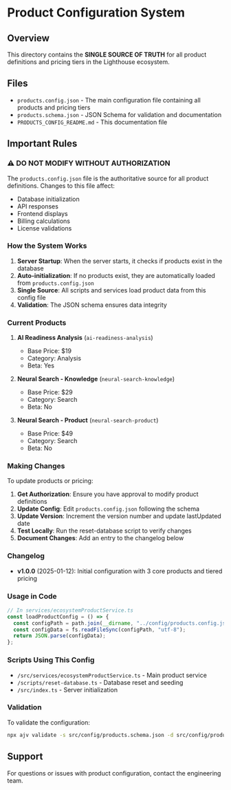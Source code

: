 # Product Configuration System

## Overview

This directory contains the **SINGLE SOURCE OF TRUTH** for all product definitions and pricing tiers in the Lighthouse ecosystem.

## Files

- `products.config.json` - The main configuration file containing all products and pricing tiers
- `products.schema.json` - JSON Schema for validation and documentation
- `PRODUCTS_CONFIG_README.md` - This documentation file

## Important Rules

### ⚠️ DO NOT MODIFY WITHOUT AUTHORIZATION

The `products.config.json` file is the authoritative source for all product definitions. Changes to this file affect:
- Database initialization
- API responses
- Frontend displays
- Billing calculations
- License validations

### How the System Works

1. **Server Startup**: When the server starts, it checks if products exist in the database
2. **Auto-initialization**: If no products exist, they are automatically loaded from `products.config.json`
3. **Single Source**: All scripts and services load product data from this config file
4. **Validation**: The JSON schema ensures data integrity

### Current Products

1. **AI Readiness Analysis** (`ai-readiness-analysis`)
   - Base Price: $19
   - Category: Analysis
   - Beta: Yes

2. **Neural Search - Knowledge** (`neural-search-knowledge`)
   - Base Price: $29
   - Category: Search
   - Beta: No

3. **Neural Search - Product** (`neural-search-product`)
   - Base Price: $49
   - Category: Search
   - Beta: No

### Making Changes

To update products or pricing:

1. **Get Authorization**: Ensure you have approval to modify product definitions
2. **Update Config**: Edit `products.config.json` following the schema
3. **Update Version**: Increment the version number and update lastUpdated date
4. **Test Locally**: Run the reset-database script to verify changes
5. **Document Changes**: Add an entry to the changelog below

### Changelog

- **v1.0.0** (2025-01-12): Initial configuration with 3 core products and tiered pricing

### Usage in Code

```typescript
// In services/ecosystemProductService.ts
const loadProductConfig = () => {
  const configPath = path.join(__dirname, "../config/products.config.json");
  const configData = fs.readFileSync(configPath, "utf-8");
  return JSON.parse(configData);
};
```

### Scripts Using This Config

- `/src/services/ecosystemProductService.ts` - Main product service
- `/scripts/reset-database.ts` - Database reset and seeding
- `/src/index.ts` - Server initialization

### Validation

To validate the configuration:

```bash
npx ajv validate -s src/config/products.schema.json -d src/config/products.config.json
```

## Support

For questions or issues with product configuration, contact the engineering team.
